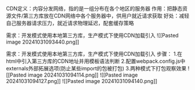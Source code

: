 CDN定义：内容分发网络，指的是一组分布在各个地区的服务器
作用：把静态资源文件/第三方库放在CDN网络中各个服务器中，供用户就近请求获取
好处：减轻自己服务器请求压力，就近请求物理延迟，配套缓存策略

需求：开发模式使用本地第三方库，生产模式下使用CDN加载引入
![[Pasted image 20241031093440.png]]

需求：开发模式使用本地第三方库，生产模式下使用CDN加载引入
步骤：
1.在html中引入第三方库的CDN地址并用模板语法判断
2.配置webpack.config.js中externals外部拓展选项(防止某些import的包被打包)
3.两种模式下打包观察效果
![[Pasted image 20241031094114.png]]
![[Pasted image 20241031094127.png]]
![[Pasted image 20241031094140.png]]